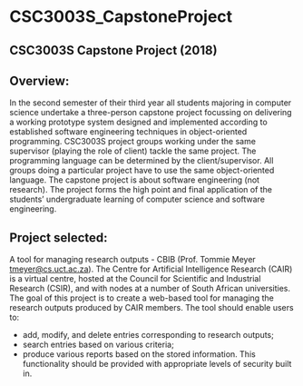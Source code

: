 # CSC3003S_CapstoneProject
CSC3003S Capstone Project (2018)
----
Overview:
----
In the second semester of their third year all students majoring in computer science undertake a three-person capstone project focussing on delivering a working prototype system designed and implemented according to established software engineering techniques in object-oriented programming. CSC3003S project groups working under the same supervisor (playing the role of client) tackle the same project. The programming language can be determined by the client/supervisor. All groups doing a particular project have to use the same object-oriented language. The capstone project is about software engineering (not research). The project forms the high point and final application of the students’ undergraduate learning of computer science and software engineering.

Project selected:
----
A tool for managing research outputs - CBIB (Prof. Tommie Meyer <tmeyer@cs.uct.ac.za>).
The Centre for Artificial Intelligence Research (CAIR) is a virtual centre, hosted at the Council for Scientific and Industrial Research (CSIR), and with nodes at a number of South African universities. The goal of this project is to create a web-based tool for managing the research outputs produced by CAIR members. The tool should enable users to:
- add, modify, and delete entries corresponding to research outputs;
- search entries based on various criteria;
- produce various reports based on the stored information.
This functionality should be provided with appropriate levels of security built in.
